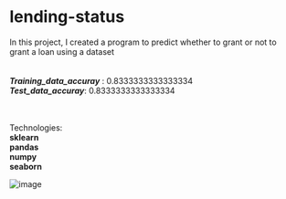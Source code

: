 # lending-status
In this project, I created a program to predict whether to grant or not to grant a loan using a dataset
<br>
<br>
<br>
_**Training_data_accuray**_ : 0.8333333333333334
<br>
**_Test_data_accuray_**: 0.8333333333333334
<br>
<br>
<br>

Technologies:
<br>
**sklearn**
<br>
**pandas**
<br>
**numpy**
<br>
**seaborn**

![image](https://github.com/jamshid-ds/lending-status/assets/117648241/031140dc-c3d1-4a8a-ba4a-811ce8f4bc71)
